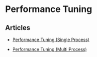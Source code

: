 # Performance Tuning


## Articles

-   [Performance Tuning (Single Process)](/articles/performance-tuning-single-process)


-   [Performance Tuning (Multi Process)](/articles/performance-tuning-multi-process)
